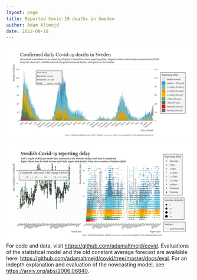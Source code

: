 ```yaml
---
layout: page
title: Reported Covid-19 deaths in Sweden
author: Adam Altmejd
date: 2022-09-18
---
```


![Graph of Swedish Covid-19 deaths with reporting delay.](deaths_lag_sweden_2022-09-18.png "Swedish Covid-19 deaths.")
![Graph of Swedish Covid-19 reporting delay in daily deaths.](lag_trend_sweden_2022-09-18.png "Trend in Swedish Covid-19 mortality reporting delay.")
For code and data, visit <https://github.com/adamaltmejd/covid>.
Evaluations of the statistical model and the old constant average forecast are available here: <https://github.com/adamaltmejd/covid/tree/master/docs/eval>.
For an indepth explanation and evaluation of the nowcasting model, see <https://arxiv.org/abs/2006.06840>.
